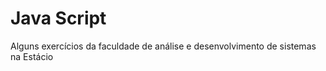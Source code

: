 <h1>Java Script </h1>
<p>Alguns exercícios da faculdade de análise e desenvolvimento de sistemas na Estácio</p>
